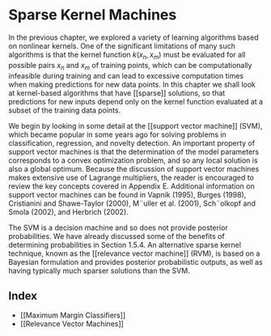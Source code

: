 # Sparse Kernel Machines
In the previous chapter, we explored a variety of learning algorithms based on nonlinear kernels. One of the significant limitations of many such algorithms is that
the kernel function $k(x_n, x_m)$ must be evaluated for all possible pairs $x_n$ and $x_m$
of training points, which can be computationally infeasible during training and can
lead to excessive computation times when making predictions for new data points.
In this chapter we shall look at kernel-based algorithms that have [[sparse]] solutions,
so that predictions for new inputs depend only on the kernel function evaluated at a subset of the training data points.

We begin by looking in some detail at the [[support vector machine]] (SVM), which
became popular in some years ago for solving problems in classification, regression,
and novelty detection. An important property of support vector machines is that the
determination of the model parameters corresponds to a convex optimization problem, and so any local solution is also a global optimum. Because the discussion of support vector machines makes extensive use of Lagrange multipliers, the reader is encouraged to review the key concepts covered in Appendix E. Additional information on support vector machines can be found in Vapnik (1995), Burges (1998), Cristianini and Shawe-Taylor (2000), M¨uller et al. (2001), Sch¨olkopf and Smola (2002), and Herbrich (2002).

The SVM is a decision machine and so does not provide posterior probabilities.
We have already discussed some of the benefits of determining probabilities in Section 1.5.4. An alternative sparse kernel technique, known as the [[relevance vector machine]] (RVM), is based on a Bayesian formulation and provides posterior probabilistic outputs, as well as having typically much sparser solutions than the SVM.

## Index
- [[Maximum Margin Classifiers]]
- [[Relevance Vector Machines]]